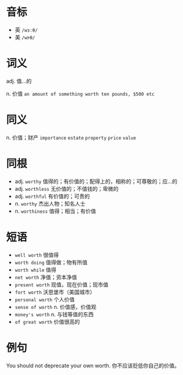 # 音标

- 英 `/wɜːθ/`
- 美 `/wɝθ/`

# 词义

adj. 值…的


n. 价值
`an amount of something worth ten pounds, $500 etc`

# 同义

n. 价值；财产
`importance` `estate` `property` `price` `value`

# 同根

- adj. `worthy` 值得的；有价值的；配得上的，相称的；可尊敬的；应…的
- adj. `worthless` 无价值的；不值钱的；卑微的
- adj. `worthful` 有价值的；可贵的
- n. `worthy` 杰出人物；知名人士
- n. `worthiness` 值得；相当；有价值

# 短语

- `well worth` 很值得
- `worth doing` 值得做；物有所值
- `worth while` 值得
- `net worth` 净值；资本净值
- `present worth` 现值，现在价值；现市值
- `fort worth` 沃思堡市（美国城市）
- `personal worth` 个人价值
- `sense of worth` n. 价值感，价值观
- `money's worth` n. 与钱等值的东西
- `of great worth` 价值很高的

# 例句

You should not deprecate your own worth.
你不应该贬低你自己的价值。


